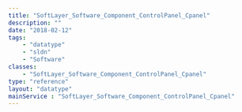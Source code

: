 ```yaml
---
title: "SoftLayer_Software_Component_ControlPanel_Cpanel"
description: ""
date: "2018-02-12"
tags:
    - "datatype"
    - "sldn"
    - "Software"
classes:
    - "SoftLayer_Software_Component_ControlPanel_Cpanel"
type: "reference"
layout: "datatype"
mainService : "SoftLayer_Software_Component_ControlPanel_Cpanel"
---
```


